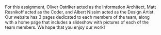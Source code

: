 For this assignment, Oliver Ostriker acted as the Information Architect, Matt Resnikoff acted as the Coder, and Albert Nissim acted as the Design Artist. Our website has 3 pages dedicated to each members of the team, along with a home page that includes a slideshow with pictures of each of the team members. We hope that you enjoy our work!
